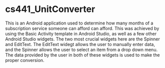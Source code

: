 # cs441_UnitConverter
This is an Android application used to determine how many months of a subscription service someone can afford can afford. This was achieved by using the Basic Activity template in Android Studio, as well as a few other Android Studio widgets. The two most crucial widgets here are the Spinner and EditText. The EditText widegt allows the user to manually enter data, and the Spinner allows the user to select an item from a drop down menu. The data provided by the user in both of these widgets is used to make the proper conversion.
